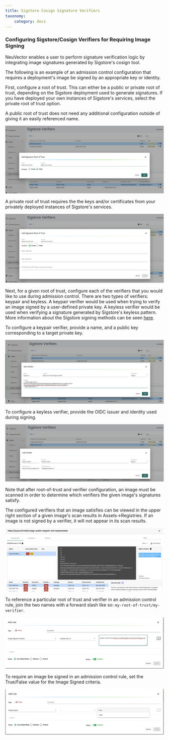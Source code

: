 ```yaml
---
title: Sigstore Cosign Signature Verifiers
taxonomy:
    category: docs
---
```


### Configuring Sigstore/Cosign Verifiers for Requiring Image Signing

NeuVector enables a user to perform signature verification logic by integrating image signatures generated by Sigstore's cosign tool.

The following is an example of an admission control configuration that requires a deployment's image be signed by an appropriate key or identity.

First, configure a root of trust. This can either be a public or private root of trust, depending on the Sigstore deployment used to generate signatures. If you have deployed your own instances of Sigstore's services, select the private root of trust option.

A public root of trust does not need any additional configuration outside of giving it an easily referenced name.

![sigstore](1configure-public-root-of-trust.png)

A private root of trust requires the the keys and/or certificates from your privately deployed instances of Sigstore's services.

![sigstore](2configure-private-root-of-trust.png)

Next, for a given root of trust, configure each of the verifiers that you would like to use during admission control. There are two types of verifiers: keypair and keyless. A keypair verifier would be used when trying to verify an image signed by a user-defined private key. A keyless verifier would be used when verifying a signature generated by Sigstore's keyless pattern. More information about the Sigstore signing methods can be seen [here](https://docs.sigstore.dev/cosign/sign).

To configure a keypair verifier, provide a name, and a public key corresponding to a target private key.

![sigstore](3add-keypair-verifier-for-public-root-of-trust.png)

To configure a keyless verifier, provide the OIDC issuer and identity used during signing.

![sigstore](4add-keyless-verifier-for-public-root-of-trust.png)

Note that after root-of-trust and verifier configuration, an image must be scanned in order to determine which verifiers the given image's signatures satisfy.

The configured verifiers that an image satisfies can be viewed in the upper right section of a given image's scan results in Assets->Registries. If an image is not signed by a verifier, it will not appear in its scan results.

![sigstore](6new_show_verifiers.scanresults.png)

To reference a particular root of trust and verifier in an admission control rule, join the two names with a forward slash like so: `my-root-of-trust/my-verifier`.

![sigstore](5new_admission_rule_signature.png)

To require an image be signed in an admission control rule, set the True/False value for the Image Signed criteria.

![sigstore](7image_signed.png)